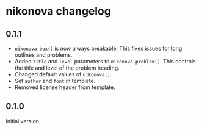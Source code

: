 # nikonova changelog

## 0.1.1

- `nikonova-box()` is now always breakable. This fixes issues for long outlines and problems.
- Added `title` and `level` parameters to `nikonova-problem()`. This controls the title and level of the problem heading.
- Changed default values of `nikonova()`.
- Set `author` and `font` in template.
- Removed license header from template.

## 0.1.0

Initial version
